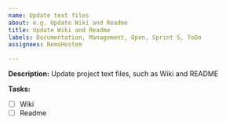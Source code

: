 ```yaml
---
name: Update text files
about: e.g. Update Wiki and Readme
title: Update Wiki and Readme
labels: Documentation, Management, Open, Sprint 5, ToDo
assignees: NemoHostem

---
```


**Description:**
Update project text files, such as Wiki and README

**Tasks:**
- [ ] Wiki
- [ ] Readme
